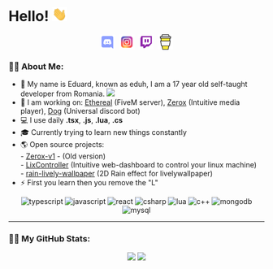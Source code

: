 # Hello! <img src="https://github.com/ABSphreak/ABSphreak/blob/master/gifs/Hi.gif?raw=true" width="29px">
<p align="center">
<a href="https://discord.gg/WyG37gWjcU" target="blank"><img align="center" src="discord.svg" alt="discord" height="30" width="30" /></a>&nbsp;
<a href="https://instagram.com/eduh__" target="blank"><img align="center" src="instagram.svg" alt="instagram" height="30" width="30" /></a>&nbsp;
<a href="https://www.twitch.tv/eduhdev12" target="blank"><img align="center" src="twitch.svg" alt="twtich" height="30" width="30" /></a>&nbsp;
<a href="https://www.buymeacoffee.com/eduh"><img align="center" alt="Buy me a Coffee" width="30px" src="buymeacoffee.svg" /></a>
</p>

### 👨‍💻 About Me:
- 🏦 My name is Eduard, known as eduh, I am a 17 year old self-taught developer from Romania. 
      <img src="https://media.giphy.com/media/WUlplcMpOCEmTGBtBW/giphy.gif" width="30">
- 💼 I am working on: [Ethereal]("") (FiveM server), [Zerox](http://zerox.pro) (Intuitive media player), [Dog](https://top.gg/bot/765229559305732096) (Universal discord bot) 
- 💻 I use daily **.tsx**, **.js**, **.lua**, **.cs**
- 🎓 Currently trying to learn new things constantly
- 🌎 Open source projects: <br/>
      - [Zerox-v1](https://github.com/eduhdev12/Zerox-Media-Player) - (Old version) <br/>
      - [LixController](https://github.com/eduhdev12/LixController) (Intuitive web-dashboard to control your linux machine) <br/>
      - [rain-lively-wallpaper](https://github.com/eduhdev12/rain-lively-wallpaper) (2D Rain effect for livelywallpaper)
- ⚡ First you learn then you remove the "L"

<p align="center">
      <img src="https://www.vectorlogo.zone/logos/typescriptlang/typescriptlang-icon.svg" alt="typescript" width="30" height="30"/> 
      <img src="https://upload.vectorlogo.zone/logos/javascript/images/239ec8a4-163e-4792-83b6-3f6d96911757.svg" alt="javascript" width="30" height="30"/> 
      <img src="https://www.vectorlogo.zone/logos/reactjs/reactjs-icon.svg" alt="react" width="30" height="30"/> 
      <img src="https://cdn.icon-icons.com/icons2/2415/PNG/512/csharp_original_logo_icon_146578.png" alt="csharp" width="30" height="30"/>
      <img src="https://www.vectorlogo.zone/logos/lua/lua-icon.svg" alt="lua" width="30" height="30"/> 
      <img src="https://img.icons8.com/color/452/c-plus-plus-logo.png" alt="c++" width="30" height="30"/> 
      <img src="https://www.vectorlogo.zone/logos/mongodb/mongodb-icon.svg" alt="mongodb" width="30" height="30"/> 
      <img src="https://www.vectorlogo.zone/logos/mysql/mysql-ar21.svg" alt="mysql" width="50" height="30"/> 
</p>

---
### 🐱‍👤 My GitHub Stats:
<p align="center">
      <img height="150px" src="https://github-readme-stats.vercel.app/api?username=eduhdev12&show_icons=true&count_private=true&theme=merko" />&nbsp;<img height="150px" src="https://github-readme-stats.vercel.app/api/top-langs/?username=eduhdev12&layout=compact&count_private=true&theme=merko" />
</p>
